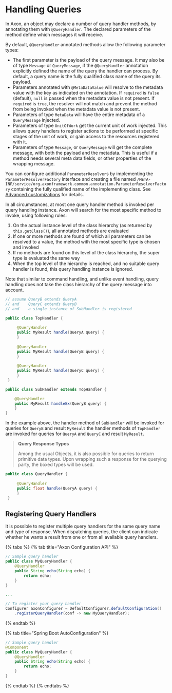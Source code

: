 # Handling Queries

In Axon, an object may declare a number of query handler methods, by annotating them with `@QueryHandler`. The declared parameters of the method define which messages it will receive.

By default, `@QueryHandler` annotated methods allow the following parameter types:

* The first parameter is the payload of the query message. It may also be of type `Message` or `QueryMessage`, if the `@QueryHandler` annotation explicitly defined the name of the query the handler can process. By default, a query name is the fully qualified class name of the query its payload.
* Parameters annotated with `@MetaDataValue` will resolve to the metadata value with the key as indicated on the annotation. If `required` is `false` \(default\), `null` is passed when the metadata value is not present. If `required` is `true`, the resolver will not match and prevent the method from being invoked when the metadata value is not present.
* Parameters of type `MetaData` will have the entire metadata of a `QueryMessage` injected.
* Parameters of type `UnitOfWork` get the current unit of work injected. This allows query handlers to register actions to be performed at specific stages of the unit of work, or gain access to the resources registered with it.
* Parameters of type `Message`, or `QueryMessage` will get the complete message, with both the payload and the metadata. This is useful if a method needs several meta data fields, or other properties of the wrapping message.

You can configure additional `ParameterResolver`s by implementing the `ParameterResolverFactory` interface and creating a file named `/META-INF/service/org.axonframework.common.annotation.ParameterResolverFactory` containing the fully qualified name of the implementing class. See [Advanced customizations](../1.4-advanced-tuning/advanced-customizations.md) for details.

In all circumstances, at most one query handler method is invoked per query handling instance. Axon will search for the most specific method to invoke, using following rules:

1. On the actual instance level of the class hierarchy \(as returned by `this.getClass()`\), all annotated methods are evaluated
2. If one or more methods are found of which all parameters can be resolved to a value, the method with the most specific type is chosen and invoked
3. If no methods are found on this level of the class hierarchy, the super type is evaluated the same way
4. When the top level of the hierarchy is reached, and no suitable query handler is found, this query handling instance is ignored.

Note that similar to command handling, and unlike event handling, query handling does not take the class hierarchy of the query message into account.

```java
// assume QueryB extends QueryA 
// and    QueryC extends QueryB
// and    a single instance of SubHandler is registered

public class TopHandler {
 
     @QueryHandler
     public MyResult handle(QueryA query) {
     }
 
     @QueryHandler
     public MyResult handle(QueryB query) {
     }
 
     @QueryHandler
     public MyResult handle(QueryC query) {
     }
 }

public class SubHandler extends TopHandler {

    @QueryHandler
    public MyResult handleEx(QueryB query) {
    }
}
```

In the example above, the handler method of `SubHandler` will be invoked for queries for `QueryB` and result `MyResult` the handler methods of `TopHandler` are invoked for queries for `QueryA` and `QueryC` and result `MyResult`.

> **Query Response Types**
> 
> Among the usual Objects, it is also possible for queries to return primitive data types.
> Upon wrapping such a response for the querying party, the boxed types will be used. 

```java
public class QueryHandler {
 
     @QueryHandler
     public float handle(QueryA query) {
     }
 }
```

## Registering Query Handlers

It is possible to register multiple query handlers for the same query name and type of response. When dispatching queries, the client can indicate whether he wants a result from one or from all available query handlers.

{% tabs %}
{% tab title="Axon Configuration API" %}
```java
// Sample query handler
public class MyQueryHandler {
    @QueryHandler
    public String echo(String echo) {
        return echo;
    }
}

...

// To register your query handler
Configurer axonConfigurer = DefaultConfigurer.defaultConfiguration()
    .registerQueryHandler(conf -> new MyQueryHandler);
```
{% endtab %}

{% tab title="Spring Boot AutoConfiguration" %}
```java
// Sample query handler
@Component
public class MyQueryHandler {
    @QueryHandler
    public String echo(String echo) {
        return echo;
    }
}
```
{% endtab %}
{% endtabs %}
